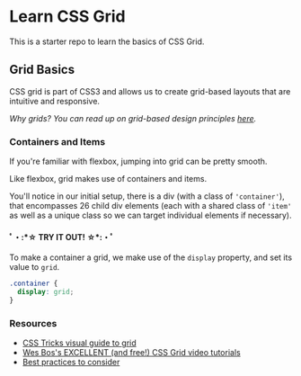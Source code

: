 # Learn CSS Grid

This is a starter repo to learn the basics of CSS Grid.

## Grid Basics

CSS grid is part of CSS3 and allows us to create grid-based layouts that are intuitive and responsive.

_Why grids? You can read up on grid-based design principles [here](https://www.smashingmagazine.com/2017/12/building-better-ui-designs-layout-grids/)._

### Containers and Items

If you're familiar with flexbox, jumping into grid can be pretty smooth.

Like flexbox, grid makes use of containers and items.

You'll notice in our initial setup, there is a div (with a class of `'container'`), that encompasses 26 child div elements (each with a shared class of `'item'` as well as a unique class so we can target individual elements if necessary).

#### ﾟ・:\*☆ TRY IT OUT! ☆\*:・ﾟ

To make a container a grid, we make use of the `display` property, and set its value to `grid`.

```css
.container {
  display: grid;
}
```



### Resources

* [CSS Tricks visual guide to grid](https://css-tricks.com/snippets/css/complete-guide-grid/)
* [Wes Bos's EXCELLENT (and free!) CSS Grid video tutorials](https://cssgrid.io/)
* [Best practices to consider](https://www.smashingmagazine.com/2018/04/best-practices-grid-layout/)
